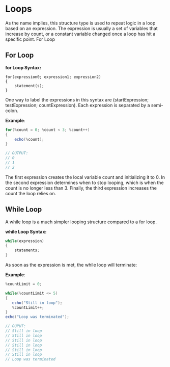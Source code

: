 # Loops 
As the name implies, this structure type is used to repeat logic in a loop based on an expression. The expression is usually a set of variables that increase by count, or a constant variable changed once a loop has hit a specific point. For Loop

## For Loop
**for Loop Syntax:**
```
for(expression0; expression1; expression2) 
{
    statement(s);
}
```
One way to label the expressions in this syntax are (startExpression; testExpression; countExpression). Each expression is separated by a semi-colon.

**Example**:
```cs
for(%count = 0; %count < 3; %count++) 
{
    echo(%count);
}

// OUTPUT:
// 0
// 1
// 2
```
The first expression creates the local variable count and initializing it to 0. In the second expression determines when to stop looping, which is when the count is no longer less than 3. Finally, the third expression increases the count the loop relies on. 




## While Loop
A while loop is a much simpler looping structure compared to a for loop.

**while Loop Syntax:**
```cs
while(expression) 
{
    statements;
}
```
As soon as the expression is met, the while loop will terminate:

**Example**:
```cs
%countLimit = 0;

while(%countLimit <= 5)
{
   echo("Still in loop");
   %countLimit++;
}
echo("Loop was terminated");

// OUPUT:
// Still in loop
// Still in loop
// Still in loop
// Still in loop
// Still in loop
// Still in loop
// Loop was terminated
```